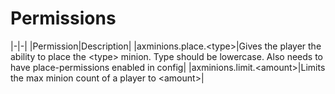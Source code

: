 # Permissions

|-|-|
|Permission|Description|
|axminions.place.&lt;type\>|Gives the player the ability to place the &lt;type\> minion. Type should be lowercase. Also needs to have place-permissions enabled in config|
|axminions.limit.&lt;amount\>|Limits the max minion count of a player to &lt;amount\>|